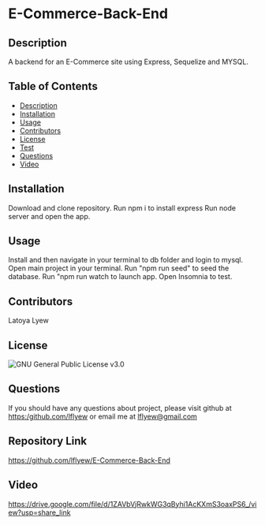 # E-Commerce-Back-End

## Description

  A backend for an E-Commerce site using Express, Sequelize and MYSQL.
 
  ## Table of Contents
  - [Description](#description)
  - [Installation](#installation)
  - [Usage](#usage)
  - [Contributors](#contributors)
  - [License](#license)
  - [Test](#tests)
  - [Questions](#questions)
  - [Video](#video)


  ## Installation
  Download and clone repository. 
  Run npm i to install express
  Run node server and open the app.

  ## Usage

   Install and then navigate in your terminal to db folder and login to mysql.
   Open main project in your terminal.
   Run "npm run seed" to seed the database.
   Run "npm run watch to launch app.
   Open Insomnia to test.

  
  ## Contributors

  Latoya Lyew


  ## License
  
![GNU General Public License v3.0](https://img.shields.io/badge/license-GNU%20General%20Public%20License%20v3.0-green)

 

  ## Questions

  If you should have any questions about project, please visit github at [https:/github.com/lflyew](https://github.com/lflyew/) or email me at lflyew@gmail.com

  ## Repository Link

https://github.com/lflyew/E-Commerce-Back-End

  ## Video

https://drive.google.com/file/d/1ZAVbVjRwkWG3qByhi1AcKXmS3oaxPS6_/view?usp=share_link


  